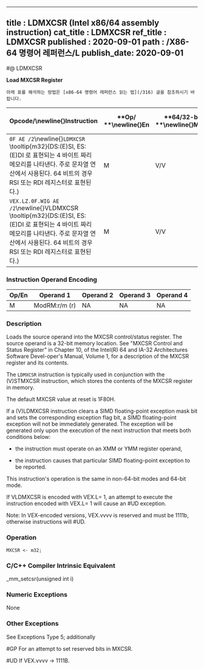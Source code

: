 ----------------------------
title : LDMXCSR (Intel x86/64 assembly instruction)
cat_title : LDMXCSR
ref_title : LDMXCSR
published : 2020-09-01
path : /X86-64 명령어 레퍼런스/L
publish_date: 2020-09-01
----------------------------


#@ LDMXCSR

**Load MXCSR Register**

```lec-info
아래 표를 해석하는 방법은 [x86-64 명령어 레퍼런스 읽는 법](/316) 글을 참조하시기 바랍니다.
```

|**Opcode/**\newline{}**Instruction**|**Op/ **\newline{}**En**|**64/32-bit **\newline{}**Mode**|**CPUID **\newline{}**Feature **\newline{}**Flag**|**Description**|
|------------------------------------|------------------------|--------------------------------|--------------------------------------------------|---------------|
|`0F AE /2`\newline{}`LDMXCSR` \tooltip{m32}{DS:(E)SI, ES:(E)DI 로 표현되는 4 바이트 짜리 메모리를 나타낸다. 주로 문자열 연산에서 사용된다. 64 비트의 경우 RSI 또는 RDI 레지스터로 표현된다.} |M|V/V|SSE|Load MXCSR register from m32.|
|`VEX.LZ.0F.WIG AE /2`\newline{}VLDMXCSR \tooltip{m32}{DS:(E)SI, ES:(E)DI 로 표현되는 4 바이트 짜리 메모리를 나타낸다. 주로 문자열 연산에서 사용된다. 64 비트의 경우 RSI 또는 RDI 레지스터로 표현된다.} |M|V/V|AVX|Load MXCSR register from m32.|
### Instruction Operand Encoding


|Op/En|Operand 1|Operand 2|Operand 3|Operand 4|
|-----|---------|---------|---------|---------|
|M|ModRM:r/m (r)|NA|NA|NA|
### Description


Loads the source operand into the MXCSR control/status register. The source operand is a 32-bit memory location. See "MXCSR Control and Status Register" in Chapter 10, of the Intel(R) 64 and IA-32 Architectures Software Devel-oper's Manual, Volume 1, for a description of the MXCSR register and its contents.

The `LDMXCSR` instruction is typically used in conjunction with the (V)STMXCSR instruction, which stores the contents of the MXCSR register in memory.

The default MXCSR value at reset is 1F80H.

If a (V)LDMXCSR instruction clears a SIMD floating-point exception mask bit and sets the corresponding exception flag bit, a SIMD floating-point exception will not be immediately generated. The exception will be generated only upon the execution of the next instruction that meets both conditions below:

*  the instruction must operate on an XMM or YMM register operand,

*  the instruction causes that particular SIMD floating-point exception to be reported. 

This instruction's operation is the same in non-64-bit modes and 64-bit mode.

If VLDMXCSR is encoded with VEX.L= 1, an attempt to execute the instruction encoded with VEX.L= 1 will cause an #UD exception.

Note: In VEX-encoded versions, VEX.vvvv is reserved and must be 1111b, otherwise instructions will #UD.


### Operation

```info-verb
MXCSR <- m32;
```
### C/C++ Compiler Intrinsic Equivalent


_mm_setcsr(unsigned int i)

### Numeric Exceptions


None

### Other Exceptions


See Exceptions Type 5; additionally

#GP For an attempt to set reserved bits in MXCSR.

#UD If VEX.vvvv ->  1111B.

